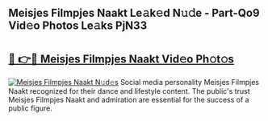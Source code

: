 ## Meisjes Filmpjes Naakt Le𝚊k𝚎d N𝚞𝚍e - Part-Qo9 Vid𝚎o Photos Le𝚊ks PjN33

# <h2><a href="http://fb58ddf.evod.top/?m=Meisjes+Filmpjes+Naakt">🔗 👉🔴 Meisjes Filmpjes Naakt Vid𝚎o Ph𝚘t𝚘s</a></h2>

[![Meisjes Filmpjes Naakt N𝚞d𝚎s](https://i.imgur.com/8V9OHl7.gif)](http://fb58ddf.evod.top/?m=Meisjes+Filmpjes+Naakt)
Social media personality Meisjes Filmpjes Naakt recognized for their dance and lifestyle content. The public's trust Meisjes Filmpjes Naakt and admiration are essential for the success of a public figure. 
